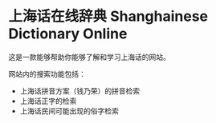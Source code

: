 # 上海话在线辞典 Shanghainese Dictionary Online              

这是一款能够帮助你能够了解和学习上海话的网站。                            

网站内的搜索功能包括：                      
+ 上海话拼音方案（钱乃荣）的拼音检索                         
+ 上海话正字的检索              
+ 上海话民间可能出现的俗字检索                  